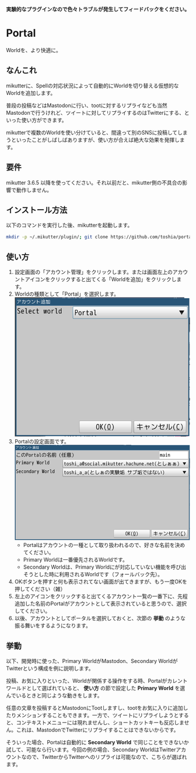 **実験的なプラグインなので色々トラブルが発生してフィードバックをください。**

# Portal

Worldを、より快適に。

## なんこれ

mikutterに、Spellの対応状況によって自動的にWorldを切り替える仮想的なWorldを追加します。

普段の投稿などはMastodonに行い、tootに対するリプライなども当然Mastodonで行うけれど、ツイートに対してリプライするのはTwitterにする、といった使い方ができます。

mikutterで複数のWorldを使い分けていると、間違って別のSNSに投稿してしまうといったことがしばしばありますが、使い方が合えば絶大な効果を発揮します。

## 要件

mikutter 3.6.5 以降を使ってください。それ以前だと、mikutter側の不具合の影響で動作しません。

## インストール方法

以下のコマンドを実行した後、mikutterを起動します。

```sh
mkdir -p ~/.mikutter/plugin/; git clone https://github.com/toshia/portal.git ~/.mikutter/plugin/portal
```

## 使い方

1. 設定画面の「アカウント管理」をクリックします。または画面左上のアカウントアイコンをクリックすると出てくる「Worldを追加」をクリックします。
1. Worldの種類として「Portal」を選択します。
   ![World追加画面](https://raw.githubusercontent.com/toshia/portal/image/01.png)
1. Portalの設定画面です。
   ![対象となるWorldを選択](https://raw.githubusercontent.com/toshia/portal/image/02.png)
   - Portalはアカウントの一種として取り扱われるので、好きな名前を決めてください。
   - Primary Worldは一番優先されるWorldです。
   - Secondary Worldは、Primary Worldにが対応していない機能を呼び出そうとした時に利用されるWorldです（フォールバック先）。
1. OKボタンを押すと何も表示されてない画面が出てきますが、もう一度OKを押してください（雑）
1. 左上のアイコンをクリックすると出てくるアカウント一覧の一番下に、先程追加した名前のPortalがアカウントとして表示されていると思うので、選択してください。
1. 以後、アカウントとしてポータルを選択しておくと、次節の **挙動** のような振る舞いをするようになります。

## 挙動

以下、開発時に使った、Primary WorldがMastodon、Secondary WorldがTwitterという構成を例に説明します。

投稿、お気に入りといった、Worldが関係する操作をする時、Portalがカレントワールドとして選ばれていると、 **使い方** の節で設定した **Primary World** を選んでいるときと同じような動きをします。

任意の文章を投稿するとMastodonにTootしますし、tootをお気に入りに追加したりメンションすることもできます。一方で、ツイートにリプライしようとすると、コンテキストメニューには現れませんし、ショートカットキーも反応しません。これは、MastodonでTwitterにリプライすることはできないからです。

そういった場合、Portalは自動的に **Secondary World** で同じことをできないか試して、可能なら行います。今回の例の場合、Secondary WorldはTwitterアカウントなので、TwitterからTwitterへのリプライは可能なので、こちらが選ばれます。


